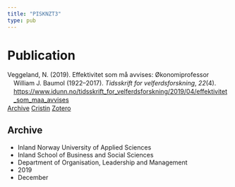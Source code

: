 ```yaml
---
title: "PISKNZT3"
type: pub
---
```

<h1>Publication</h1>
<article id="csl-bib-container-PISKNZT3" class="csl-bib-container">
  <div class="csl-bib-body" style="line-height: 1.35; padding-left: 1em; text-indent:-1em;">
  <div class="csl-entry">Veggeland, N. (2019). Effektivitet som m&#xE5; avvises: &#xD8;konomiprofessor William J. Baumol (1922&#x2013;2017). <i>Tidsskrift for velferdsforskning</i>, <i>22</i>(4). <a href="https://www.idunn.no/tidsskrift_for_velferdsforskning/2019/04/effektivitet_som_maa_avvises">https://www.idunn.no/tidsskrift_for_velferdsforskning/2019/04/effektivitet_som_maa_avvises</a></div>
</div>
  <div class="csl-bib-buttons">
    <a href="#taxonomy-article-PISKNZT3" class="csl-bib-button">Archive</a>
    <a href="https://app.cristin.no/results/show.jsf?id=1758890" alt="Cristin URL" class="csl-bib-button">Cristin</a>
    <a href="http://zotero.org/groups/5402882/items/PISKNZT3" alt="Zotero URL" class="csl-bib-button">Zotero</a>
  </div>
  <div id="csl-bib-meta-container-PISKNZT3"></div>
</article>
<div id="csl-bib-meta-PISKNZT3" class="csl-bib-meta">
  <article id="taxonomy-article-PISKNZT3" class="taxonomy-article">
    <h1>Archive</h1>
    <ul>
      <li>Inland Norway University of Applied Sciences</li>
      <li>Inland School of Business and Social Sciences</li>
      <li>Department of Organisation, Leadership and Management</li>
      <li>2019</li>
      <li>December</li>
    </ul>
  </article>
</div>
